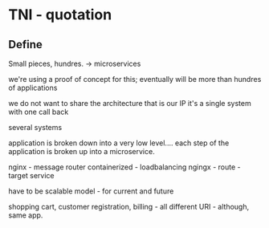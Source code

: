 # TNI - quotation

## Define

Small pieces, hundres. 
-> microservices

we're using a proof of concept for this; eventually will be more than hundres of applications

we do not want to share the architecture that is our IP
it's a single system with one call back

several systems

application is broken down into a very low level.... each step of the application is broken up into a microservice.

nginx - message router
containerized - loadbalancing
ngingx - route - target service


have to be scalable model - for current and future

shopping cart, customer registration, billing - all different URI - although, same app.